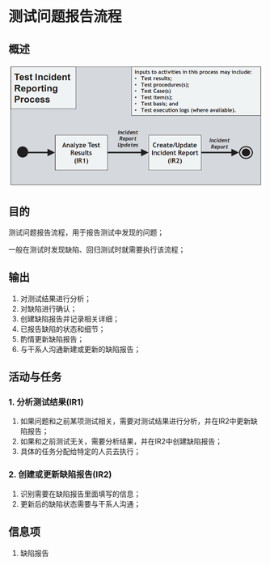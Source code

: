 # 测试问题报告流程

## 概述

![](../../../../../.gitbook/assets/image%20%2898%29.png)

## 目的

测试问题报告流程，用于报告测试中发现的问题；

一般在测试时发现缺陷、回归测试时就需要执行该流程；

## 输出

1. 对测试结果进行分析；
2. 对缺陷进行确认；
3. 创建缺陷报告并记录相关详细；
4. 已报告缺陷的状态和细节；
5. 酌情更新缺陷报告；
6. 与干系人沟通新建或更新的缺陷报告；

## 活动与任务

### 1. 分析测试结果\(IR1\)

1. 如果问题和之前某项测试相关，需要对测试结果进行分析，并在IR2中更新缺陷报告；
2. 如果和之前测试无关，需要分析结果，并在IR2中创建缺陷报告；
3. 具体的任务分配给特定的人员去执行；

### 2. 创建或更新缺陷报告\(IR2\)

1. 识别需要在缺陷报告里面填写的信息；
2. 更新后的缺陷状态需要与干系人沟通；



## 信息项

1. 缺陷报告

